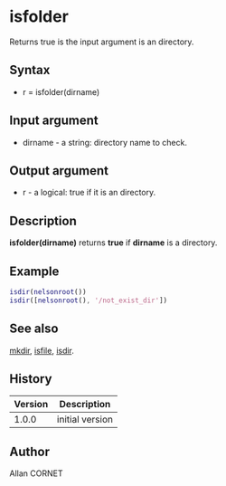 

# isfolder

Returns true is the input argument is an directory.

## Syntax

- r = isfolder(dirname)

## Input argument

 - dirname - a string: directory name to check.

## Output argument

 - r - a logical: true if it is an directory.

## Description


  <p><b>isfolder(dirname)</b> returns <b>true</b> if <b>dirname</b> is a directory.</p>


## Example

```matlab
isdir(nelsonroot())
isdir([nelsonroot(), '/not_exist_dir'])
```

## See also

[mkdir](mkdir.md), [isfile](isfile.md), [isdir](isdir.md).
## History

|Version|Description|
|------|------|
|1.0.0|initial version|


## Author

Allan CORNET



